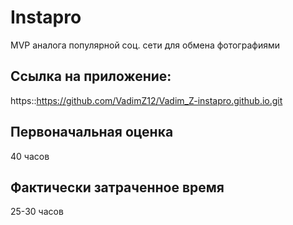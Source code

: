 # Instapro

MVP аналога популярной соц. сети для обмена фотографиями

## Ссылка на приложение:

https::https://github.com/VadimZ12/Vadim_Z-instapro.github.io.git

## Первоначальная оценка

40 часов

## Фактически затраченное время

25-30 часов
